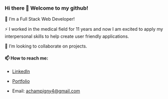 ### Hi there 👋 Welcome to my github! 

🔭 I’m a Full Stack Web Developer!

⚡ I worked in the medical field for 11 years and now I am excited to apply my interpersonal skills to help create user friendly applications.

👯 I’m looking to collaborate on projects.

#### 📫 How to reach me:

   - [LinkedIn](https://www.linkedin.com/in/alissa-champigny-b1171a1a5/)
   
   - [Portfolio](https://achampigny4.github.io/achampigny-portfolio/)

   - Email: [achampigny4@gmail.com](achampigny4@gmail.com)



<!--
**achampigny4/achampigny4** is a ✨ _special_ ✨ repository because its `README.md` (this file) appears on your GitHub profile.

Here are some ideas to get you started:

- 🔭 I’m currently working on ...
- 🌱 I’m currently learning ...
- 👯 I’m looking to collaborate on ...
- 🤔 I’m looking for help with ...
- 💬 Ask me about ...
- 📫 How to reach me: ...
- 😄 Pronouns: ...
- ⚡ Fun fact: ...
-->
